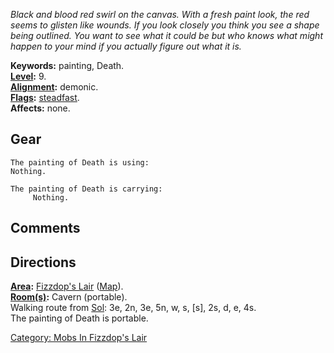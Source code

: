 *Black and blood red swirl on the canvas. With a fresh paint look, the
red seems to glisten like wounds. If you look closely you think you see
a shape being outlined. You want to see what it could be but who knows
what might happen to your mind if you actually figure out what it is.*

**Keywords:** painting, Death.  
**[Level](Level.md "wikilink"):** 9.  
**[Alignment](Alignment.md "wikilink"):** demonic.  
**[Flags](:Category:_Mob_Types.md "wikilink"):**
[steadfast](Sentinel_Mobs.md "wikilink").  
**Affects:** none.  

## Gear

`The painting of Death is using:`  
`Nothing.`

`The painting of Death is carrying:`  
`     Nothing.`

## Comments

## Directions

**[Area](:Category:_Areas.md "wikilink"):** [Fizzdop's
Lair](:Category:_Fizzdop's_Lair.md "wikilink")
([Map](Fizzdop's_Lair_Map.md "wikilink")).  
**[Room(s)](:Category:_Rooms.md "wikilink"):** Cavern (portable).  
Walking route from [Sol](Sol.md "wikilink"): 3e, 2n, 3e, 5n, w, s,
\[s\], 2s, d, e, 4s.  
The painting of Death is portable.  

[Category: Mobs In Fizzdop's
Lair](Category:_Mobs_In_Fizzdop's_Lair "wikilink")
